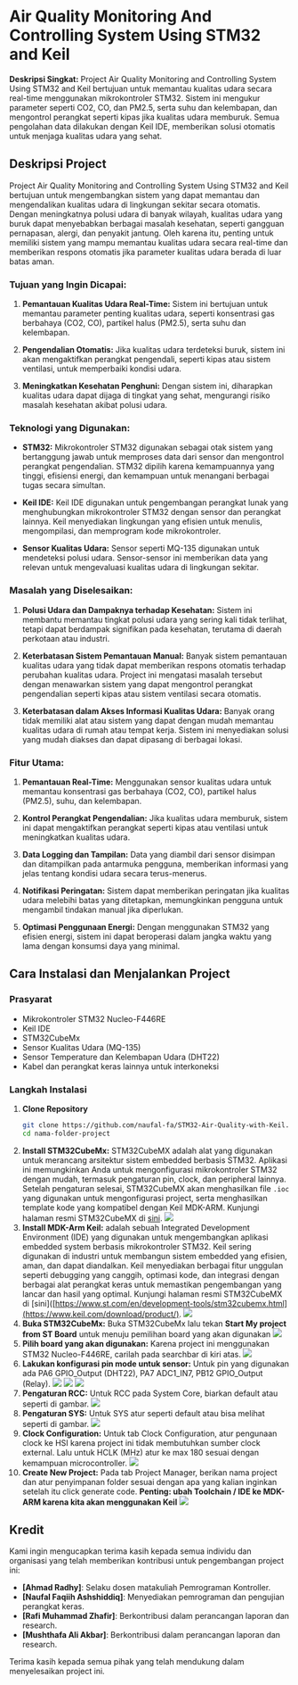 # Air Quality Monitoring And Controlling System Using STM32 and Keil

**Deskripsi Singkat:**
Project Air Quality Monitoring and Controlling System Using STM32 and Keil bertujuan untuk memantau kualitas udara secara real-time menggunakan mikrokontroler STM32. Sistem ini mengukur parameter seperti CO2, CO, dan PM2.5, serta suhu dan kelembapan, dan mengontrol perangkat seperti kipas jika kualitas udara memburuk. Semua pengolahan data dilakukan dengan Keil IDE, memberikan solusi otomatis untuk menjaga kualitas udara yang sehat.

## Deskripsi Project

Project Air Quality Monitoring and Controlling System Using STM32 and Keil bertujuan untuk mengembangkan sistem yang dapat memantau dan mengendalikan kualitas udara di lingkungan sekitar secara otomatis. Dengan meningkatnya polusi udara di banyak wilayah, kualitas udara yang buruk dapat menyebabkan berbagai masalah kesehatan, seperti gangguan pernapasan, alergi, dan penyakit jantung. Oleh karena itu, penting untuk memiliki sistem yang mampu memantau kualitas udara secara real-time dan memberikan respons otomatis jika parameter kualitas udara berada di luar batas aman.
### Tujuan yang Ingin Dicapai:

1. **Pemantauan Kualitas Udara Real-Time:** Sistem ini bertujuan untuk memantau parameter penting kualitas udara, seperti konsentrasi gas berbahaya (CO2, CO), partikel halus (PM2.5), serta suhu dan kelembapan.
   
2. **Pengendalian Otomatis:** Jika kualitas udara terdeteksi buruk, sistem ini akan mengaktifkan perangkat pengendali, seperti kipas atau sistem ventilasi, untuk memperbaiki kondisi udara.

3. **Meningkatkan Kesehatan Penghuni:** Dengan sistem ini, diharapkan kualitas udara dapat dijaga di tingkat yang sehat, mengurangi risiko masalah kesehatan akibat polusi udara.

### Teknologi yang Digunakan:

- **STM32:** Mikrokontroler STM32 digunakan sebagai otak sistem yang bertanggung jawab untuk memproses data dari sensor dan mengontrol perangkat pengendalian. STM32 dipilih karena kemampuannya yang tinggi, efisiensi energi, dan kemampuan untuk menangani berbagai tugas secara simultan.
  
- **Keil IDE:** Keil IDE digunakan untuk pengembangan perangkat lunak yang menghubungkan mikrokontroler STM32 dengan sensor dan perangkat lainnya. Keil menyediakan lingkungan yang efisien untuk menulis, mengompilasi, dan memprogram kode mikrokontroler.

- **Sensor Kualitas Udara:** Sensor seperti MQ-135 digunakan untuk mendeteksi polusi udara. Sensor-sensor ini memberikan data yang relevan untuk mengevaluasi kualitas udara di lingkungan sekitar.

### Masalah yang Diselesaikan:

1. **Polusi Udara dan Dampaknya terhadap Kesehatan:** Sistem ini membantu memantau tingkat polusi udara yang sering kali tidak terlihat, tetapi dapat berdampak signifikan pada kesehatan, terutama di daerah perkotaan atau industri.

2. **Keterbatasan Sistem Pemantauan Manual:** Banyak sistem pemantauan kualitas udara yang tidak dapat memberikan respons otomatis terhadap perubahan kualitas udara. Project ini mengatasi masalah tersebut dengan menawarkan sistem yang dapat mengontrol perangkat pengendalian seperti kipas atau sistem ventilasi secara otomatis.

3. **Keterbatasan dalam Akses Informasi Kualitas Udara:** Banyak orang tidak memiliki alat atau sistem yang dapat dengan mudah memantau kualitas udara di rumah atau tempat kerja. Sistem ini menyediakan solusi yang mudah diakses dan dapat dipasang di berbagai lokasi.

### Fitur Utama:

1. **Pemantauan Real-Time:** Menggunakan sensor kualitas udara untuk memantau konsentrasi gas berbahaya (CO2, CO), partikel halus (PM2.5), suhu, dan kelembapan.

2. **Kontrol Perangkat Pengendalian:** Jika kualitas udara memburuk, sistem ini dapat mengaktifkan perangkat seperti kipas atau ventilasi untuk meningkatkan kualitas udara.

3. **Data Logging dan Tampilan:** Data yang diambil dari sensor disimpan dan ditampilkan pada antarmuka pengguna, memberikan informasi yang jelas tentang kondisi udara secara terus-menerus.

4. **Notifikasi Peringatan:** Sistem dapat memberikan peringatan jika kualitas udara melebihi batas yang ditetapkan, memungkinkan pengguna untuk mengambil tindakan manual jika diperlukan.

5. **Optimasi Penggunaan Energi:** Dengan menggunakan STM32 yang efisien energi, sistem ini dapat beroperasi dalam jangka waktu yang lama dengan konsumsi daya yang minimal.

## Cara Instalasi dan Menjalankan Project

### Prasyarat
- Mikrokontroler STM32 Nucleo-F446RE
- Keil IDE
- STM32CubeMx
- Sensor Kualitas Udara (MQ-135)
- Sensor Temperature dan Kelembapan Udara (DHT22)
- Kabel dan perangkat keras lainnya untuk interkoneksi
### Langkah Instalasi

1. **Clone Repository**
   ```bash
   git clone https://github.com/naufal-fa/STM32-Air-Quality-with-Keil.git
   cd nama-folder-project
2. **Install STM32CubeMx:** STM32CubeMX adalah alat yang digunakan untuk merancang arsitektur sistem embedded berbasis STM32. Aplikasi ini memungkinkan Anda untuk mengonfigurasi mikrokontroler STM32 dengan mudah, termasuk pengaturan pin, clock, dan peripheral lainnya. Setelah pengaturan selesai, STM32CubeMX akan menghasilkan file `.ioc` yang digunakan untuk mengonfigurasi project, serta menghasilkan template kode yang kompatibel dengan Keil MDK-ARM. Kunjungi halaman resmi STM32CubeMX di [sini](https://www.st.com/en/development-tools/stm32cubemx.html).
![](src/img/[1].png)
3. **Install MDK-Arm Keil:** adalah sebuah Integrated Development Environment (IDE) yang digunakan untuk mengembangkan aplikasi embedded system berbasis mikrokontroler STM32. Keil sering digunakan di industri untuk membangun sistem embedded yang efisien, aman, dan dapat diandalkan. Keil menyediakan berbagai fitur unggulan seperti debugging yang canggih, optimasi kode, dan integrasi dengan berbagai alat perangkat keras untuk memastikan pengembangan yang lancar dan hasil yang optimal. Kunjungi halaman resmi STM32CubeMX di [sini]([https://www.st.com/en/development-tools/stm32cubemx.html](https://www.keil.com/download/product/).
![](src/img/[2].png)
4. **Buka STM32CubeMx:** Buka STM32CubeMx lalu tekan **Start My project from ST Board** untuk menuju pemilihan board yang akan digunakan
![](src/img/[3].png)
5. **Pilih board yang akan digunakan:** Karena project ini menggunakan STM32 Nucleo-F446RE, carilah pada searchbar di kiri atas.
![](src/img/[4].png)
5. **Lakukan konfigurasi pin mode untuk sensor:** Untuk pin yang digunakan ada PA6 GPIO_Output (DHT22), PA7 ADC1_IN7, PB12 GPIO_Output (Relay).
![](src/img/[5].png)
![](src/img/[6].png)
![](src/img/[7].png)
6. **Pengaturan RCC:** Untuk RCC pada System Core, biarkan default atau seperti di gambar.
![](src/img/[8].png)
7. **Pengaturan SYS:** Untuk SYS atur seperti default atau bisa melihat seperti di gambar.
![](src/img/[9].png)
8. **Clock Configuration:** Untuk tab Clock Configuration, atur pengunaan clock ke HSI karena project ini tidak membutuhkan sumber clock external. Lalu untuk HCLK (MHz) atur ke max 180 sesuai dengan kemampuan microcontroller.
![](src/img/[10].png)
9. **Create New Project:** Pada tab Project Manager, berikan nama project dan atur penyimpanan folder sesuai dengan apa yang kalian inginkan setelah itu click generate code. **Penting: ubah Toolchain / IDE ke MDK-ARM karena kita akan menggunakan Keil**
![](src/img/[11].png)

## Kredit

Kami ingin mengucapkan terima kasih kepada semua individu dan organisasi yang telah memberikan kontribusi untuk pengembangan project ini:

- **[Ahmad Radhy]**: Selaku dosen matakuliah Pemrograman Kontroller.
- **[Naufal Faqiih Ashshiddiq]**: Menyediakan pemrograman dan pengujian perangkat keras.
- **[Rafi Muhammad Zhafir]**: Berkontribusi dalam perancangan laporan dan research.
- **[Mushthafa Ali Akbar]**: Berkontribusi dalam perancangan laporan dan research.

Terima kasih kepada semua pihak yang telah mendukung dalam menyelesaikan project ini.
